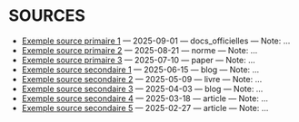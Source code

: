 # SOURCES
- [Exemple source primaire 1](https://example.com) — 2025-09-01 — docs_officielles — Note: …
- [Exemple source primaire 2](https://example.com) — 2025-08-21 — norme — Note: …
- [Exemple source primaire 3](https://example.com) — 2025-07-10 — paper — Note: …
- [Exemple source secondaire 1](https://example.com) — 2025-06-15 — blog — Note: …
- [Exemple source secondaire 2](https://example.com) — 2025-05-09 — livre — Note: …
- [Exemple source secondaire 3](https://example.com) — 2025-04-03 — blog — Note: …
- [Exemple source secondaire 4](https://example.com) — 2025-03-18 — article — Note: …
- [Exemple source secondaire 5](https://example.com) — 2025-02-27 — article — Note: …
